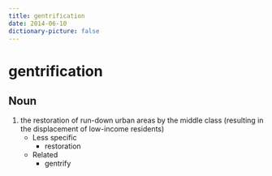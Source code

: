 ```yaml
---
title: gentrification
date: 2014-06-10
dictionary-picture: false
---
```


# gentrification


## Noun

1. the restoration of run-down urban areas by the middle class (resulting in the displacement of low-income residents)
	- Less specific
		- restoration
	- Related
		- gentrify
